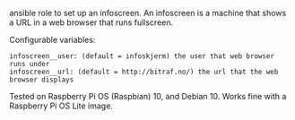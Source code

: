 ansible role to set up an infoscreen. An infoscreen is a machine that shows a URL in a web browser that runs fullscreen.

Configurable variables:

    infoscreen__user: (default = infoskjerm) the user that web browser runs under
    infoscreen__url: (default = http://bitraf.no/) the url that the web browser displays

Tested on Raspberry Pi OS (Raspbian) 10, and Debian 10. Works fine with a Raspberry Pi OS Lite image.